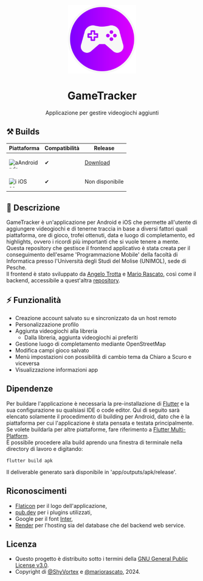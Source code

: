 <p align="center">
  <img width="180" src="assets/logo-circle.png" alt="GameTracker"></img>
  <h1 align="center">GameTracker</h1>
  <p align="center">Applicazione per gestire videogiochi aggiunti
</p>

## ⚒️ Builds

|Piattaforma| Compatibilità | Release                                                                |
|--------|---------------|------------------------------------------------------------------------|
|<p><img width="24" height="24" align="left" src="https://img.icons8.com/nolan/64/android-os.png" alt="android"> Android </p>| ✔ | [Download](https://github.com/ShyVortex/game-tracker/releases/latest) |
|<p><img width="24" height="24" align="left" src="https://img.icons8.com/nolan/64/ios-logo.png" alt="ios"> iOS </p>| ✔ | Non disponibile |

## 📜 Descrizione
GameTracker è un'applicazione per Android e iOS che permette all'utente di aggiungere videogiochi e di tenerne traccia in base a diversi fattori quali piattaforma, ore di gioco, trofei ottenuti, 
data e luogo di completamento, ed highlights, ovvero i ricordi più importanti che si vuole tenere a mente.  
Questa repository che gestisce il frontend applicativo è stata creata per il conseguimento dell'esame 'Programmazione Mobile' della facoltà di Informatica presso l'Università degli Studi del Molise (UNIMOL),
sede di Pesche.  
Il frontend è stato sviluppato da [Angelo Trotta](https://github.com/ShyVortex) e [Mario Rascato](https://github.com/mariorascato), 
così come il backend, accessibile a quest'altra [repository](https://github.com/mariorascato/GameManager-backend).

## ⚡ Funzionalità
- Creazione account salvato su e sincronizzato da un host remoto
- Personalizzazione profilo
- Aggiunta videogiochi alla libreria
  - Dalla libreria, aggiunta videogiochi ai preferiti
- Gestione luogo di completamento mediante OpenStreetMap
- Modifica campi gioco salvato
- Menù impostazioni con possibilità di cambio tema da Chiaro a Scuro e viceversa
- Visualizzazione informazioni app

## Dipendenze
Per buildare l'applicazione è necessaria la pre-installazione di [Flutter](https://flutter.dev/) e la sua configurazione su qualsiasi IDE o code editor.
Qui di seguito sarà elencato solamente il procedimento di building per Android, dato che è la piattaforma per cui l'applicazione è stata pensata e testata principalmente.  
Se volete buildarla per altre piattaforme, fare riferimento a [Flutter Multi-Platform](https://flutter.dev/multi-platform).  
È possibile procedere alla build aprendo una finestra di terminale nella directory di lavoro e digitando:
 ```shell
 flutter build apk
 ```
Il deliverable generato sarà disponibile in 'app/outputs/apk/release'.

## Riconoscimenti
- [Flaticon](https://www.flaticon.com/) per il logo dell'applicazione,
- [pub.dev](https://pub.dev/) per i plugins utilizzati,
- Google per il font [Inter](https://fonts.google.com/specimen/Inter),
- [Render](https://render.com/) per l'hosting sia del database che del backend web service.

## Licenza
- Questo progetto è distribuito sotto i termini della [GNU General Public License v3.0](https://github.com/ShyVortex/game-tracker/blob/master/LICENSE.md).
- Copyright di [@ShyVortex](https://github.com/ShyVortex) e [@mariorascato](https://github.com/mariorascato), 2024.
